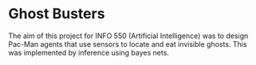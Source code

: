 # Ghost Busters
The aim of this project for INFO 550 (Artificial Intelligence) was to design Pac-Man agents that use sensors to locate and eat invisible ghosts.
This was implemented by inference using bayes nets.
